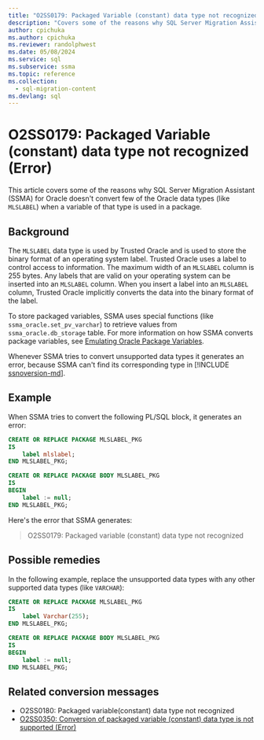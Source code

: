 ```yaml
---
title: "O2SS0179: Packaged Variable (constant) data type not recognized (Error)"
description: "Covers some of the reasons why SQL Server Migration Assistant (SSMA) for Oracle does not convert few of the Oracle data types (like MLSLABEL) when a variable of that type is used in a package."
author: cpichuka
ms.author: cpichuka
ms.reviewer: randolphwest
ms.date: 05/08/2024
ms.service: sql
ms.subservice: ssma
ms.topic: reference
ms.collection:
  - sql-migration-content
ms.devlang: sql
---
```


# O2SS0179: Packaged Variable (constant) data type not recognized (Error)

This article covers some of the reasons why SQL Server Migration Assistant (SSMA) for Oracle doesn't convert few of the Oracle data types (like `MLSLABEL`) when a variable of that type is used in a package.

## Background

The `MLSLABEL` data type is used by Trusted Oracle and is used to store the binary format of an operating system label. Trusted Oracle uses a label to control access to information. The maximum width of an `MLSLABEL` column is 255 bytes. Any labels that are valid on your operating system can be inserted into an `MLSLABEL` column. When you insert a label into an `MLSLABEL` column, Trusted Oracle implicitly converts the data into the binary format of the label.

To store packaged variables, SSMA uses special functions (like `ssma_oracle.set_pv_varchar`) to retrieve values from `ssma_oracle.db_storage` table. For more information on how SSMA converts package variables, see [Emulating Oracle Package Variables](../emulate-package-variables.md).

Whenever SSMA tries to convert unsupported data types it generates an error, because SSMA can't find its corresponding type in [!INCLUDE [ssnoversion-md](../../../includes/ssnoversion-md.md)].

## Example

When SSMA tries to convert the following PL/SQL block, it generates an error:

```sql
CREATE OR REPLACE PACKAGE MLSLABEL_PKG
IS
    label mlslabel;
END MLSLABEL_PKG;

CREATE OR REPLACE PACKAGE BODY MLSLABEL_PKG
IS
BEGIN
    label := null;
END MLSLABEL_PKG;
```

Here's the error that SSMA generates:

> O2SS0179: Packaged variable (constant) data type not recognized

## Possible remedies

In the following example, replace the unsupported data types with any other supported data types (like `VARCHAR`):

```sql
CREATE OR REPLACE PACKAGE MLSLABEL_PKG
IS
    label Varchar(255);
END MLSLABEL_PKG;

CREATE OR REPLACE PACKAGE BODY MLSLABEL_PKG
IS
BEGIN
    label := null;
END MLSLABEL_PKG;
```

## Related conversion messages

- O2SS0180: Packaged variable(constant) data type not recognized
- [O2SS0350: Conversion of packaged variable (constant) data type is not supported (Error)](o2ss0350.md)
